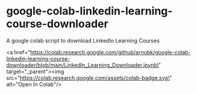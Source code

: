 # google-colab-linkedin-learning-course-downloader
A google colab script to download LinkedIn Learning Courses

<a href=\"https://colab.research.google.com/github/arnobk/google-colab-linkedin-learning-course-downloader/blob/main/LinkedIn_Learning_Downloader.ipynb\" target=\"_parent\"><img src=\"https://colab.research.google.com/assets/colab-badge.svg\" alt=\"Open In Colab\"/></a>

